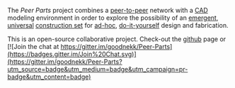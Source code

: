 The *Peer Parts* project combines a [peer-to-peer](http://en.wikipedia.org/wiki/Peer-to-peer) network with a [CAD](http://en.wikipedia.org/wiki/Computer-aided_design) modeling environment in order to explore the possibility of an [emergent](http://en.wikipedia.org/wiki/Emergence), [universal](http://en.wikipedia.org/wiki/Universal_set) [construction set](http://en.wikipedia.org/wiki/Construction_set) for [ad-hoc](https://en.wikipedia.org/wiki/Ad_hoc), [do-it-yourself](http://en.wikipedia.org/wiki/Do_it_yourself) design and fabrication.

This is an open-source collaborative project. Check-out the [github](https://github.com/goodnekk/Peer-Parts) page or [![Join the chat at https://gitter.im/goodnekk/Peer-Parts](https://badges.gitter.im/Join%20Chat.svg)](https://gitter.im/goodnekk/Peer-Parts?utm_source=badge&utm_medium=badge&utm_campaign=pr-badge&utm_content=badge)
